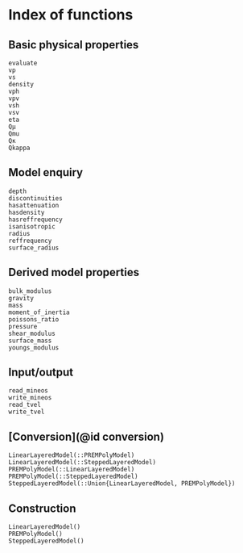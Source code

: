 # Index of functions

## Basic physical properties
```@docs
evaluate
vp
vs
density
vph
vpv
vsh
vsv
eta
Qμ
Qmu
Qκ
Qkappa
```

## Model enquiry
```@docs
depth
discontinuities
hasattenuation
hasdensity
hasreffrequency
isanisotropic
radius
reffrequency
surface_radius
```

## Derived model properties
```@docs
bulk_modulus
gravity
mass
moment_of_inertia
poissons_ratio
pressure
shear_modulus
surface_mass
youngs_modulus
```

## Input/output
```@docs
read_mineos
write_mineos
read_tvel
write_tvel
```

## [Conversion](@id conversion)
```@docs
LinearLayeredModel(::PREMPolyModel)
LinearLayeredModel(::SteppedLayeredModel)
PREMPolyModel(::LinearLayeredModel)
PREMPolyModel(::SteppedLayeredModel)
SteppedLayeredModel(::Union{LinearLayeredModel, PREMPolyModel})
```

## Construction
```@docs
LinearLayeredModel()
PREMPolyModel()
SteppedLayeredModel()
```